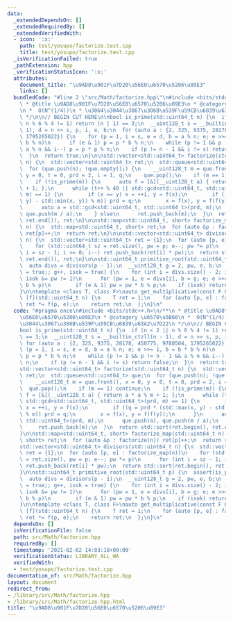 ```yaml
---
data:
  _extendedDependsOn: []
  _extendedRequiredBy: []
  _extendedVerifiedWith:
  - icon: ':x:'
    path: test/yosupo/factorize.test.cpp
    title: test/yosupo/factorize.test.cpp
  _isVerificationFailed: true
  _pathExtension: hpp
  _verificationStatusIcon: ':x:'
  attributes:
    document_title: "\u9AD8\u901F\u7D20\u56E0\u6570\u5206\u89E3"
    links: []
  bundledCode: "#line 2 \"src/Math/factorize.hpp\"\n#include <bits/stdc++.h>\n/**\n\
    \ * @title \u9AD8\u901F\u7D20\u56E0\u6570\u5206\u89E3\n * @category \u6570\u5B66\
    \n *  O(N^(1/4))\n * \u3064\u3044\u3067\u306B\u539F\u59CB\u6839\u63A2\u7D22\n\
    \ */\n\n// BEGIN CUT HERE\n\nbool is_prime(std::uint64_t n) {\n  if (n < 2 ||\
    \ n % 6 % 4 != 1) return (n | 1) == 3;\n  __uint128_t s = __builtin_ctzll(n -\
    \ 1), d = n >> s, p, i, e, b;\n  for (auto a : {2, 325, 9375, 28178, 450775, 9780504,\
    \ 1795265022}) {\n    for (p = 1, i = s, e = d, b = a % n; e; e >>= 1, b = b *\
    \ b % n)\n      if (e & 1) p = p * b % n;\n    while (p != 1 && p != n - 1 &&\
    \ a % n && i--) p = p * p % n;\n    if (p != n - 1 && i != s) return false;\n\
    \  }\n  return true;\n}\n\nstd::vector<std::uint64_t> factorize(std::uint64_t\
    \ n) {\n  std::vector<std::uint64_t> ret;\n  std::queue<std::uint64_t> que;\n\
    \  for (que.push(n); !que.empty();) {\n    __uint128_t m = que.front(), x = 0,\
    \ y = 0, t = 0, prd = 2, i = 1, q;\n    que.pop();\n    if (m == 1) continue;\n\
    \    if (!is_prime(m)) {\n      auto f = [&](__uint128_t a) { return a * a % m\
    \ + 1; };\n      while (t++ % 40 || std::gcd<std::uint64_t, std::uint64_t>(prd,\
    \ m) == 1) {\n        if (x == y) x = ++i, y = f(x);\n        if ((q = prd * (std::max(x,\
    \ y) - std::min(x, y)) % m)) prd = q;\n        x = f(x), y = f(f(y));\n      }\n\
    \      auto a = std::gcd<std::uint64_t, std::uint64_t>(prd, m);\n      que.push(a),\
    \ que.push(m / a);\n    } else\n      ret.push_back(m);\n  }\n  return std::sort(ret.begin(),\
    \ ret.end()), ret;\n}\n\nstd::map<std::uint64_t, short> factorize_map(std::uint64_t\
    \ n) {\n  std::map<std::uint64_t, short> ret;\n  for (auto &p : factorize(n))\
    \ ret[p]++;\n  return ret;\n}\n\nstd::vector<std::uint64_t> divisors(std::uint64_t\
    \ n) {\n  std::vector<std::uint64_t> ret = {1};\n  for (auto [p, e] : factorize_map(n))\n\
    \    for (std::uint64_t sz = ret.size(), pw = p; e--; pw *= p)\n      for (int\
    \ i = sz - 1; i >= 0; i--) ret.push_back(ret[i] * pw);\n  return std::sort(ret.begin(),\
    \ ret.end()), ret;\n}\n\nstd::uint64_t primitive_root(std::uint64_t p) {\n  assert(is_prime(p));\n\
    \  auto divs = divisors(p - 1);\n  __uint128_t g = 2, pw, e, b;\n  for (bool isok\
    \ = true;; g++, isok = true) {\n    for (int i = divs.size() - 2; i && isok; i--,\
    \ isok &= pw != 1)\n      for (pw = 1, e = divs[i], b = g; e; e >>= 1, b = b *\
    \ b % p)\n        if (e & 1) pw = pw * b % p;\n    if (isok) return g;\n  }\n\
    }\n\ntemplate <class T, class F>\nauto get_multiplicative(const F &f) {\n  return\
    \ [f](std::uint64_t n) {\n    T ret = 1;\n    for (auto [p, e] : factorize_map(n))\
    \ ret *= f(p, e);\n    return ret;\n  };\n}\n"
  code: "#pragma once\n#include <bits/stdc++.h>\n/**\n * @title \u9AD8\u901F\u7D20\
    \u56E0\u6570\u5206\u89E3\n * @category \u6570\u5B66\n *  O(N^(1/4))\n * \u3064\
    \u3044\u3067\u306B\u539F\u59CB\u6839\u63A2\u7D22\n */\n\n// BEGIN CUT HERE\n\n\
    bool is_prime(std::uint64_t n) {\n  if (n < 2 || n % 6 % 4 != 1) return (n | 1)\
    \ == 3;\n  __uint128_t s = __builtin_ctzll(n - 1), d = n >> s, p, i, e, b;\n \
    \ for (auto a : {2, 325, 9375, 28178, 450775, 9780504, 1795265022}) {\n    for\
    \ (p = 1, i = s, e = d, b = a % n; e; e >>= 1, b = b * b % n)\n      if (e & 1)\
    \ p = p * b % n;\n    while (p != 1 && p != n - 1 && a % n && i--) p = p * p %\
    \ n;\n    if (p != n - 1 && i != s) return false;\n  }\n  return true;\n}\n\n\
    std::vector<std::uint64_t> factorize(std::uint64_t n) {\n  std::vector<std::uint64_t>\
    \ ret;\n  std::queue<std::uint64_t> que;\n  for (que.push(n); !que.empty();) {\n\
    \    __uint128_t m = que.front(), x = 0, y = 0, t = 0, prd = 2, i = 1, q;\n  \
    \  que.pop();\n    if (m == 1) continue;\n    if (!is_prime(m)) {\n      auto\
    \ f = [&](__uint128_t a) { return a * a % m + 1; };\n      while (t++ % 40 ||\
    \ std::gcd<std::uint64_t, std::uint64_t>(prd, m) == 1) {\n        if (x == y)\
    \ x = ++i, y = f(x);\n        if ((q = prd * (std::max(x, y) - std::min(x, y))\
    \ % m)) prd = q;\n        x = f(x), y = f(f(y));\n      }\n      auto a = std::gcd<std::uint64_t,\
    \ std::uint64_t>(prd, m);\n      que.push(a), que.push(m / a);\n    } else\n \
    \     ret.push_back(m);\n  }\n  return std::sort(ret.begin(), ret.end()), ret;\n\
    }\n\nstd::map<std::uint64_t, short> factorize_map(std::uint64_t n) {\n  std::map<std::uint64_t,\
    \ short> ret;\n  for (auto &p : factorize(n)) ret[p]++;\n  return ret;\n}\n\n\
    std::vector<std::uint64_t> divisors(std::uint64_t n) {\n  std::vector<std::uint64_t>\
    \ ret = {1};\n  for (auto [p, e] : factorize_map(n))\n    for (std::uint64_t sz\
    \ = ret.size(), pw = p; e--; pw *= p)\n      for (int i = sz - 1; i >= 0; i--)\
    \ ret.push_back(ret[i] * pw);\n  return std::sort(ret.begin(), ret.end()), ret;\n\
    }\n\nstd::uint64_t primitive_root(std::uint64_t p) {\n  assert(is_prime(p));\n\
    \  auto divs = divisors(p - 1);\n  __uint128_t g = 2, pw, e, b;\n  for (bool isok\
    \ = true;; g++, isok = true) {\n    for (int i = divs.size() - 2; i && isok; i--,\
    \ isok &= pw != 1)\n      for (pw = 1, e = divs[i], b = g; e; e >>= 1, b = b *\
    \ b % p)\n        if (e & 1) pw = pw * b % p;\n    if (isok) return g;\n  }\n\
    }\n\ntemplate <class T, class F>\nauto get_multiplicative(const F &f) {\n  return\
    \ [f](std::uint64_t n) {\n    T ret = 1;\n    for (auto [p, e] : factorize_map(n))\
    \ ret *= f(p, e);\n    return ret;\n  };\n}\n"
  dependsOn: []
  isVerificationFile: false
  path: src/Math/factorize.hpp
  requiredBy: []
  timestamp: '2021-02-02 14:03:18+09:00'
  verificationStatus: LIBRARY_ALL_WA
  verifiedWith:
  - test/yosupo/factorize.test.cpp
documentation_of: src/Math/factorize.hpp
layout: document
redirect_from:
- /library/src/Math/factorize.hpp
- /library/src/Math/factorize.hpp.html
title: "\u9AD8\u901F\u7D20\u56E0\u6570\u5206\u89E3"
---
```

